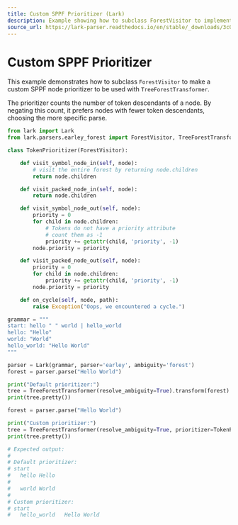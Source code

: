 ```yaml
---
title: Custom SPPF Prioritizer (Lark)
description: Example showing how to subclass ForestVisitor to implement a custom SPPF node prioritizer for use with TreeForestTransformer in Lark.
source_url: https://lark-parser.readthedocs.io/en/stable/_downloads/3c07a7adfbea6387847af2b079a58ed6/prioritizer.py
---
```


# Custom SPPF Prioritizer

This example demonstrates how to subclass `ForestVisitor` to make a custom SPPF node prioritizer to be used with `TreeForestTransformer`.

The prioritizer counts the number of token descendants of a node. By negating this count, it prefers nodes with fewer token descendants, choosing the more specific parse.

```python
from lark import Lark
from lark.parsers.earley_forest import ForestVisitor, TreeForestTransformer

class TokenPrioritizer(ForestVisitor):

    def visit_symbol_node_in(self, node):
        # visit the entire forest by returning node.children
        return node.children

    def visit_packed_node_in(self, node):
        return node.children

    def visit_symbol_node_out(self, node):
        priority = 0
        for child in node.children:
            # Tokens do not have a priority attribute
            # count them as -1
            priority += getattr(child, 'priority', -1)
        node.priority = priority

    def visit_packed_node_out(self, node):
        priority = 0
        for child in node.children:
            priority += getattr(child, 'priority', -1)
        node.priority = priority

    def on_cycle(self, node, path):
        raise Exception("Oops, we encountered a cycle.")

grammar = """
start: hello " " world | hello_world
hello: "Hello"
world: "World"
hello_world: "Hello World"
"""

parser = Lark(grammar, parser='earley', ambiguity='forest')
forest = parser.parse("Hello World")

print("Default prioritizer:")
tree = TreeForestTransformer(resolve_ambiguity=True).transform(forest)
print(tree.pretty())

forest = parser.parse("Hello World")

print("Custom prioritizer:")
tree = TreeForestTransformer(resolve_ambiguity=True, prioritizer=TokenPrioritizer()).transform(forest)
print(tree.pretty())

# Expected output:
#
# Default prioritizer:
# start
#   hello Hello
#
#   world World
#
# Custom prioritizer:
# start
#   hello_world   Hello World
```
